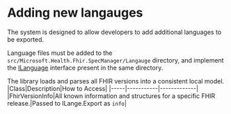 # Adding new langauges

The system is designed to allow developers to add additional languages to be exported.

Language files must be added to the `src/Microsoft.Health.Fhir.SpecManager/Langauge` directory, and implement the [ILanguage](/api/Microsoft.Health.Fhir.SpecManager.Language.ILanguage.html) interface present in the same directory.

The library loads and parses all FHIR versions into a consistent local model.
|Class|Description|How to Access|
|-----|-----------|-------------|
|FhirVersionInfo|All known information and structures for a specific FHIR release.|Passed to ILange.Export as `info`|

